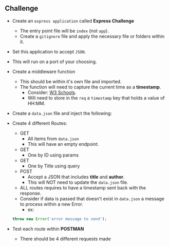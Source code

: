## Challenge
- Create an `express application` called **Express Challenge**
  - The entry point file will be `index` (not `app`).
  - Create a `gitignore` file and apply the necessary file or folders within it.
- Set this application to accept `JSON`.
- This will run on a port of your choosing.
- Create a middleware function
  - This should be within it's own file and imported.
  - The function will need to capture the current time as a **timestamp**.
    - Consider: [W3 Schools](https://www.w3schools.com/jsref/jsref_obj_date.asp).
    - Will need to store in the `req` a `timestamp` key that holds a value of HH:MM.
- Create a `data.json` file and inject the following:
- Create 4 different Routes:
  - GET
    - All items from `data.json`
    - This will have an empty endpoint.
  - GET
    - One by ID using params
  - GET
    - One by Title using query
  - POST
    - Accept a JSON that includes **title** and **author**.
    - This will NOT need to update the `data.json` file.
  - ALL routes requires to have a timestamp sent back with the response.
  - Consider if data is passed that doesn't exist in `data.json` a message to process within a new Error.
    - ex:
  ```js
  throw new Error('error message to send');
  ```

- Test each route within **POSTMAN**
  - There should be 4 different requests made

  